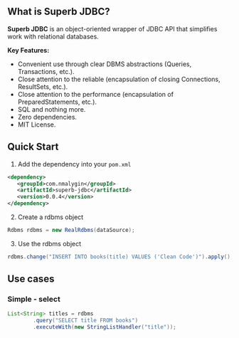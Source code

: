 ## What is Superb JDBC?

**Superb JDBC** is an object-oriented wrapper of JDBC API that simplifies work with relational databases.

**Key Features:**
- Convenient use through clear DBMS abstractions (Queries, Transactions, etc.).
- Close attention to the reliable (encapsulation of closing Connections, ResultSets, etc.).
- Close attention to the performance (encapsulation of PreparedStatements, etc.).
- SQL and nothing more.
- Zero dependencies.
- MIT License.

## Quick Start

1. Add the dependency into your `pom.xml`
```xml
<dependency>
   <groupId>com.nmalygin</groupId>
   <artifactId>superb-jdbc</artifactId>
   <version>0.0.4</version>
</dependency>
```

2. Create a rdbms object
```java
Rdbms rdbms = new RealRdbms(dataSource);
```

3. Use the rdbms object
```java
rdbms.change("INSERT INTO books(title) VALUES ('Clean Code')").apply();
```

## Use cases

### Simple - select

```java
List<String> titles = rdbms
        .query("SELECT title FROM books")
        .executeWith(new StringListHandler("title"));
```
